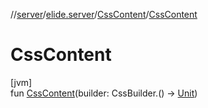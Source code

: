 //[server](../../../index.md)/[elide.server](../index.md)/[CssContent](index.md)/[CssContent](-css-content.md)

# CssContent

[jvm]\
fun [CssContent](-css-content.md)(builder: CssBuilder.() -&gt; [Unit](https://kotlinlang.org/api/latest/jvm/stdlib/kotlin/-unit/index.html))
